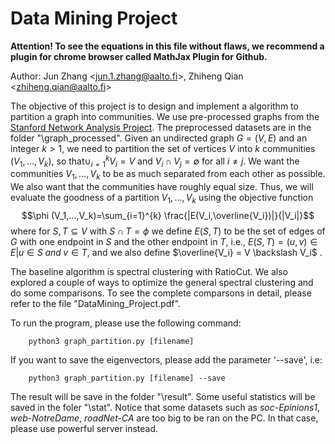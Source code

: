 
# Data Mining Project

**Attention! To see the equations in this file without flaws, we recommend a plugin for chrome browser called MathJax Plugin for Github.** 

Author: Jun Zhang \<jun.1.zhang@aalto.fi>, Zhiheng Qian \<zhiheng.qian@aalto.fi>

The objective of this project is to design and implement a algorithm to partition a graph into communities. We use pre-processed graphs from the [Stanford Network Analysis Project](http://snap.stanford.edu/data/index.html). The preprocessed datasets are in the folder "\graph_processed". Given an undirected graph $G = (V, E)$ and an integer $k > 1$, we need to partition the set of vertices $V$ into $k$ communities $(V_1,...,V_k)$, so that$\cup_{i=1}^{k}V_i = V$ and $V_i \cap V_j = \emptyset$ for all $i\neq j$. We want the communities $V_1, . . . , V_k$ to be as much separated from each other as possible. We also want that the communities have roughly equal size. Thus, we will evaluate the goodness of a partition $V_1,...,V_k$ using the objective function
$$\phi (V_1,...,V_k)=\sum_{i=1}^{k} \frac{|E(V_i,\overline{V_i})|}{|V_i|}$$
where for $S, T \subseteq V$ with $S \cap T = \phi$ we define $E(S, T)$ to be the set of edges of $G$ with one endpoint in $S$ and the other endpoint in $T$, i.e., $E(S,T) = {(u,v) \in E | u \in S\; and\; v \in T}$, and we also define $\overline{V_i} = V \backslash V_i$ .

The baseline algorithm is spectral clustering with RatioCut. We also explored a couple of ways to optimize the general spectral clustering and do some comparisons. To see the complete comparsons in detail, please refer to the file "DataMining_Project.pdf". 

To run the program, please use the following command:
        
        python3 graph_partition.py [filename]

If you want to save the eigenvectors, please add the parameter '--save', i.e:
        
        python3 graph_partition.py [filename] --save

The result will be save in the folder "\result". Some useful statistics will be saved in the foler "\stat". Notice that some datasets such as *soc-Epinions1*, *web-NotreDame*, *roadNet-CA* are too big to be ran on the PC. In that case, please use powerful server instead. 
